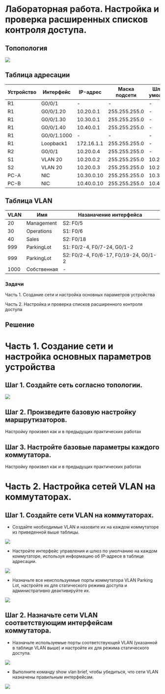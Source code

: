 # Лабораторная работа. Настройка и проверка расширенных списков контроля доступа.

## Топопология

![](1.jpg)

## Таблица адресации

| Устройство    | Интерфейс   | IP-адрес  | Маска подсети | Шлюз по умолчанию |
|-----------------|---------------|-------------------------|-------------------|---------|
| R1 | G0/0/1   | -  |   -   | - |
| R1 | G0/0/1.20   | 10.20.0.1|    255.255.255.0  | - |
| R1 | G0/0/1.30   | 10.30.0.1|    255.255.255.0  | - |
| R1 | G0/0/1.40 | 10.40.0.1 |   255.255.255.0  | - |
| R1 | G0/0/1.1000     | - |    -  | - |
| R1 | Loopback1      | 172.16.1.1 |    255.255.255.0  | - |
| R2 | G0/0/1      | 10.20.0.4 |    255.255.255.0  | - |
| S1 | VLAN 20     | 10.20.0.2 |    255.255.255.0  | 10.20.0.1 |
| S2 | VLAN 20      | 10.20.0.3 |    255.255.255.0  | 10.20.0.1 |
| PC-A | NIC     | 10.30.0.10 |    255.255.255.0  | 10.30.0.1 |
| PC-B | NIC      | 10.40.0.10 |    255.255.255.0  | 10.40.0.1 |

## Таблица VLAN

| VLAN   | Имя   | Назаначение интерфейса  |
|-----------------|---------------|-------------------------|
| 20 | Management   | S2: F0/5   |
| 30 | Operations   | S1: F0/6  |
| 40 | Sales  | S2: F0/18 |
| 999 | ParkingLot   | S1: F0/2-4, F0/7-24, G0/1-2 |
| 999 | ParkingLot   | S2: F0/2-4, F0/6-17, F0/19-24, G0/1-2| 
| 1000 | Собственная | - |

### Задачи

Часть 1. Создание сети и настройка основных параметров устройства

Часть 2. Настройка и проверка списков расширенного контроля доступа

## Решение

# Часть 1. Создание сети и настройка основных параметров устройства

## Шаг 1. Создайте сеть согласно топологии.

![](1.PNG)

## Шаг 2. Произведите базовую настройку маршрутизаторов.

Настройку произвел как и в предыдущих практических работах 

## Шаг 3. Настройте базовые параметры каждого коммутатора.

Настройку произвел как и в предыдущих практических работах 

# Часть 2. Настройка сетей VLAN на коммутаторах.

## Шаг 1. Создайте сети VLAN на коммутаторах.

* Создайте необходимые VLAN и назовите их на каждом коммутаторе из приведенной выше таблицы.

![](2.PNG)

* Настройте интерфейс управления и шлюз по умолчанию на каждом коммутаторе, используя информацию об IP-адресе в таблице адресации.

![](3.PNG)

* Назначьте все неиспользуемые порты коммутатора VLAN Parking Lot, настройте их для статического режима доступа и административно деактивируйте их.

![](4.PNG)

## Шаг 2. Назначьте сети VLAN соответствующим интерфейсам коммутатора.

* Назначьте используемые порты соответствующей VLAN (указанной в таблице VLAN выше) и настройте их для режима статического доступа.

![](5.PNG)

* Выполните команду show vlan brief, чтобы убедиться, что сети VLAN назначены правильным интерфейсам.

![](6.PNG)

